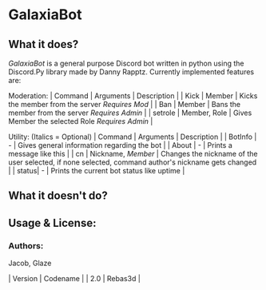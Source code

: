 # GalaxiaBot

## What it does?
*GalaxiaBot* is a general purpose Discord bot written in python using the Discord.Py library made by Danny Rapptz.
Currently implemented features are:

Moderation:
| Command | Arguments | Description |
| Kick | Member | Kicks the member from the server *Requires Mod* |
| Ban | Member | Bans the member from the server *Requires Admin* |
| setrole | Member, Role | Gives Member the selected Role *Requires Admin* |

Utility: (Italics = Optional)
| Command | Arguments | Description |
| BotInfo | - | Gives general information regarding the bot |
| About | - | Prints a message like this | 
| cn | Nickname, *Member* | Changes the nickname of the user selected, if none selected, command author's nickname gets changed |
| status| - | Prints the current bot status like uptime |


## What it doesn't do?

## Usage & License:


### Authors:
Jacob, Glaze

| Version | Codename |
| 2.0 | Rebas3d | 